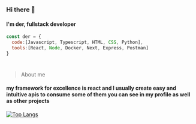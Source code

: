 ### Hi there 👋

#### I'm der, fullstack developer 

```js
const der = {
  code:[Javascript, Typescript, HTML, CSS, Python],
  tools:[React, Node, Docker, Next, Express, Postman]
}
```
#
>About me
#### my framework for excellence is react and I usually create easy and intuitive apis to consume some of them you can see in my profile as well as other projects

[![Top Langs](https://github-readme-stats.vercel.app/api/top-langs/?username=der56&layout=compact)](https://github.com/anuraghazra/github-readme-stats)
